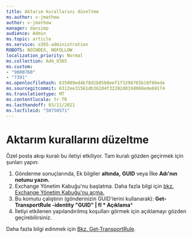 ```yaml
---
title: Aktarım kurallarını düzeltme
ms.author: v-jmathew
author: v-jmathew
manager: dansimp
audience: Admin
ms.topic: article
ms.service: o365-administration
ROBOTS: NOINDEX, NOFOLLOW
localization_priority: Normal
ms.collection: Adm_O365
ms.custom:
- "9000760"
- "7391"
ms.openlocfilehash: 635009ed4b78d2b05b0eef1f3298765b10f86ede
ms.sourcegitcommit: 6312ee31561db36104f32282d019d069ede69174
ms.translationtype: MT
ms.contentlocale: tr-TR
ms.lasthandoff: 03/11/2021
ms.locfileid: "50750571"
---
```

# <a name="fix-transport-rules"></a>Aktarım kurallarını düzeltme

Özel posta akışı kuralı bu iletiyi etkiliyor. Tam kuralı gözden geçirmek için şunları yapın:

1. Gönderme sonuçlarında, Ek bilgiler **altında,** **GUID** veya İlke **Adı'nın notunu yazın.**
2. Exchange Yönetim Kabuğu'nu başlatma. Daha fazla bilgi için [bkz. Exchange Yönetim Kabuğu'nu açma.](https://go.microsoft.com/fwlink/?linkid=2101432)
3. Bu komutu çalıştırın (gönderinizin GUID'lerini kullanarak):  **Get-TransportRule -identity "GUID" | fl * Açıklama***
4. İletiyi etkilenen yapılandırılmış koşulları görmek için açıklamayı gözden geçirebilirsiniz.

Daha fazla bilgi edinmek için [Bkz. Get-TransportRule](https://go.microsoft.com/fwlink/?linkid=2101523).
